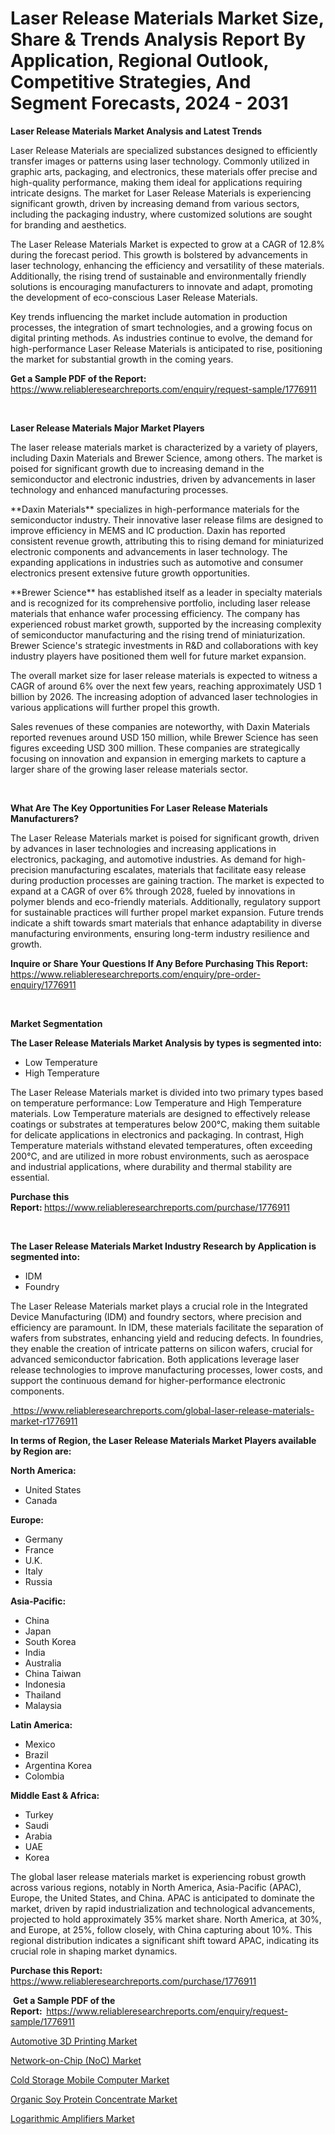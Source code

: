 <p><h1>Laser Release Materials Market Size, Share & Trends Analysis Report By Application, Regional Outlook, Competitive Strategies, And Segment Forecasts, 2024 - 2031</h1></p><p><strong>Laser Release Materials Market Analysis and Latest Trends</strong></p>
<p><p>Laser Release Materials are specialized substances designed to efficiently transfer images or patterns using laser technology. Commonly utilized in graphic arts, packaging, and electronics, these materials offer precise and high-quality performance, making them ideal for applications requiring intricate designs. The market for Laser Release Materials is experiencing significant growth, driven by increasing demand from various sectors, including the packaging industry, where customized solutions are sought for branding and aesthetics.</p><p>The Laser Release Materials Market is expected to grow at a CAGR of 12.8% during the forecast period. This growth is bolstered by advancements in laser technology, enhancing the efficiency and versatility of these materials. Additionally, the rising trend of sustainable and environmentally friendly solutions is encouraging manufacturers to innovate and adapt, promoting the development of eco-conscious Laser Release Materials.</p><p>Key trends influencing the market include automation in production processes, the integration of smart technologies, and a growing focus on digital printing methods. As industries continue to evolve, the demand for high-performance Laser Release Materials is anticipated to rise, positioning the market for substantial growth in the coming years.</p></p>
<p><strong>Get a Sample PDF of the Report:&nbsp;</strong> <a href="https://www.reliableresearchreports.com/enquiry/request-sample/1776911?utm_campaign=13&utm_medium=2&utm_source=Github&utm_content=ia&utm_term=09102024&utm_id=laser-release-materials">https://www.reliableresearchreports.com/enquiry/request-sample/1776911</a></p>
<p>&nbsp;</p>
<p><strong>Laser Release Materials Major Market Players</strong></p>
<p><p>The laser release materials market is characterized by a variety of players, including Daxin Materials and Brewer Science, among others. The market is poised for significant growth due to increasing demand in the semiconductor and electronic industries, driven by advancements in laser technology and enhanced manufacturing processes.</p><p>**Daxin Materials** specializes in high-performance materials for the semiconductor industry. Their innovative laser release films are designed to improve efficiency in MEMS and IC production. Daxin has reported consistent revenue growth, attributing this to rising demand for miniaturized electronic components and advancements in laser technology. The expanding applications in industries such as automotive and consumer electronics present extensive future growth opportunities.</p><p>**Brewer Science** has established itself as a leader in specialty materials and is recognized for its comprehensive portfolio, including laser release materials that enhance wafer processing efficiency. The company has experienced robust market growth, supported by the increasing complexity of semiconductor manufacturing and the rising trend of miniaturization. Brewer Science's strategic investments in R&D and collaborations with key industry players have positioned them well for future market expansion.</p><p>The overall market size for laser release materials is expected to witness a CAGR of around 6% over the next few years, reaching approximately USD 1 billion by 2026. The increasing adoption of advanced laser technologies in various applications will further propel this growth.</p><p>Sales revenues of these companies are noteworthy, with Daxin Materials reported revenues around USD 150 million, while Brewer Science has seen figures exceeding USD 300 million. These companies are strategically focusing on innovation and expansion in emerging markets to capture a larger share of the growing laser release materials sector.</p></p>
<p>&nbsp;</p>
<p><strong>What Are The Key Opportunities For Laser Release Materials Manufacturers?</strong></p>
<p><p>The Laser Release Materials market is poised for significant growth, driven by advances in laser technologies and increasing applications in electronics, packaging, and automotive industries. As demand for high-precision manufacturing escalates, materials that facilitate easy release during production processes are gaining traction. The market is expected to expand at a CAGR of over 6% through 2028, fueled by innovations in polymer blends and eco-friendly materials. Additionally, regulatory support for sustainable practices will further propel market expansion. Future trends indicate a shift towards smart materials that enhance adaptability in diverse manufacturing environments, ensuring long-term industry resilience and growth.</p></p>
<p><strong>Inquire or Share Your Questions If Any Before Purchasing This Report:</strong> <a href="https://www.reliableresearchreports.com/enquiry/pre-order-enquiry/1776911?utm_campaign=13&utm_medium=2&utm_source=Github&utm_content=ia&utm_term=09102024&utm_id=laser-release-materials">https://www.reliableresearchreports.com/enquiry/pre-order-enquiry/1776911</a></p>
<p>&nbsp;</p>
<p><strong>Market Segmentation</strong></p>
<p><strong>The Laser Release Materials Market Analysis by types is segmented into:</strong></p>
<p><ul><li>Low Temperature</li><li>High Temperature</li></ul></p>
<p><p>The Laser Release Materials market is divided into two primary types based on temperature performance: Low Temperature and High Temperature materials. Low Temperature materials are designed to effectively release coatings or substrates at temperatures below 200°C, making them suitable for delicate applications in electronics and packaging. In contrast, High Temperature materials withstand elevated temperatures, often exceeding 200°C, and are utilized in more robust environments, such as aerospace and industrial applications, where durability and thermal stability are essential.</p></p>
<p><strong>Purchase this Report:&nbsp;</strong><a href="https://www.reliableresearchreports.com/purchase/1776911?utm_campaign=13&utm_medium=2&utm_source=Github&utm_content=ia&utm_term=09102024&utm_id=laser-release-materials">https://www.reliableresearchreports.com/purchase/1776911</a></p>
<p>&nbsp;</p>
<p><strong>The Laser Release Materials Market Industry Research by Application is segmented into:</strong></p>
<p><ul><li>IDM</li><li>Foundry</li></ul></p>
<p><p>The Laser Release Materials market plays a crucial role in the Integrated Device Manufacturing (IDM) and foundry sectors, where precision and efficiency are paramount. In IDM, these materials facilitate the separation of wafers from substrates, enhancing yield and reducing defects. In foundries, they enable the creation of intricate patterns on silicon wafers, crucial for advanced semiconductor fabrication. Both applications leverage laser release technologies to improve manufacturing processes, lower costs, and support the continuous demand for higher-performance electronic components.</p></p>
<p><a href="https://www.reliableresearchreports.com/global-laser-release-materials-market-r1776911?utm_campaign=13&utm_medium=2&utm_source=Github&utm_content=ia&utm_term=09102024&utm_id=laser-release-materials">&nbsp;https://www.reliableresearchreports.com/global-laser-release-materials-market-r1776911</a></p>
<p><strong>In terms of Region, the Laser Release Materials Market Players available by Region are:</strong></p>
<p>
    <p> <strong> North America: </strong>
        <ul>
            <li>United States</li>
            <li>Canada</li>
        </ul>
        </p> 
    <p> <strong> Europe: </strong>
        <ul>
            <li>Germany</li>
            <li>France</li>
            <li>U.K.</li>
            <li>Italy</li>
            <li>Russia</li>
        </ul>
        </p> 
    <p> <strong> Asia-Pacific: </strong>
        <ul>
            <li>China</li>
            <li>Japan</li>
            <li>South Korea</li>
            <li>India</li>
            <li>Australia</li>
            <li>China Taiwan</li>
            <li>Indonesia</li>
            <li>Thailand</li>
            <li>Malaysia</li>
        </ul>
        </p> 
    <p> <strong> Latin America: </strong>
        <ul>
            <li>Mexico</li>
            <li>Brazil</li>
            <li>Argentina Korea</li>
            <li>Colombia</li>
        </ul>
        </p> 
    <p> <strong> Middle East & Africa: </strong>
        <ul>
            <li>Turkey</li>
            <li>Saudi</li>
            <li>Arabia</li>
            <li>UAE</li>
            <li>Korea</li>
        </ul>
    </p>
    </p>
<p><p>The global laser release materials market is experiencing robust growth across various regions, notably in North America, Asia-Pacific (APAC), Europe, the United States, and China. APAC is anticipated to dominate the market, driven by rapid industrialization and technological advancements, projected to hold approximately 35% market share. North America, at 30%, and Europe, at 25%, follow closely, with China capturing about 10%. This regional distribution indicates a significant shift toward APAC, indicating its crucial role in shaping market dynamics.</p></p>
<p><strong>Purchase this Report: </strong><a href="https://www.reliableresearchreports.com/purchase/1776911?utm_campaign=13&utm_medium=2&utm_source=Github&utm_content=ia&utm_term=09102024&utm_id=laser-release-materials">https://www.reliableresearchreports.com/purchase/1776911</a></p>
<p>&nbsp;<strong>Get a Sample PDF of the Report:&nbsp;&nbsp;</strong><a href="https://www.reliableresearchreports.com/enquiry/request-sample/1776911?utm_campaign=13&utm_medium=2&utm_source=Github&utm_content=ia&utm_term=09102024&utm_id=laser-release-materials">https://www.reliableresearchreports.com/enquiry/request-sample/1776911</a></p>
<p><strong></strong></p>
<p><p><a href="https://www.linkedin.com/pulse/automotive-3d-printing-market-strategic-insights-product-4ppge?utm_campaign=13&utm_medium=2&utm_source=Github&utm_content=ia&utm_term=09102024&utm_id=laser-release-materials">Automotive 3D Printing Market</a></p><p><a href="https://github.com/fr33uziola/Market-Research-Report-List-1/blob/main/network-on-chip-noc-market.md?utm_campaign=13&utm_medium=2&utm_source=Github&utm_content=ia&utm_term=09102024&utm_id=laser-release-materials">Network-on-Chip (NoC) Market</a></p><p><a href="https://github.com/MariaWashington76/Market-Research-Report-List-1/blob/main/cold-storage-mobile-computer-market.md?utm_campaign=13&utm_medium=2&utm_source=Github&utm_content=ia&utm_term=09102024&utm_id=laser-release-materials">Cold Storage Mobile Computer Market</a></p><p><a href="https://issuu.com/reportprime-2/docs/organic-soy-protein-concentrate-mar_76f52a907339e9?utm_campaign=13&utm_medium=2&utm_source=Github&utm_content=ia&utm_term=09102024&utm_id=laser-release-materials">Organic Soy Protein Concentrate Market</a></p><p><a href="https://www.linkedin.com/pulse/logarithmic-amplifiers-market-refracting-trends-consumer-behaviors-q6zmc?utm_campaign=13&utm_medium=2&utm_source=Github&utm_content=ia&utm_term=09102024&utm_id=laser-release-materials">Logarithmic Amplifiers Market</a></p></p>